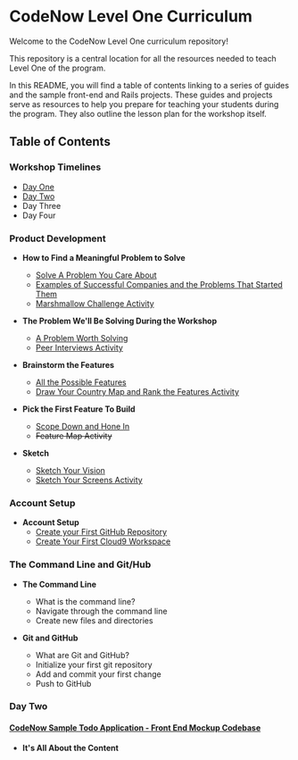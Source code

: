 # CodeNow Level One Curriculum
Welcome to the CodeNow Level One curriculum repository!

This repository is a central location for all the resources needed to teach Level One of the program.

In this README, you will find a table of contents linking to a series of guides and the sample front-end and Rails projects. These guides and projects serve as resources to help you prepare for teaching your students during the program. They also outline the lesson plan for the workshop itself.

## Table of Contents

### Workshop Timelines
  * [Day One](/day_one/day_one_timeline.md "Day One Timeline")
  * [Day Two](/day_two/day_two_timeline.md "Day Two Timeline")
  * Day Three
  * Day Four

### Product Development
  * **How to Find a Meaningful Problem to Solve**
    * [Solve A Problem You Care About](/day_one/solve_a_problem_you_care_about.md "Solve A Problem You Care About")
    * [Examples of Successful Companies and the Problems That Started Them](/day_one/examples_of_companies_and_the_problems_that_started_them.md "Examples of Successful Companies and the Problems That Started Them")
    * [Marshmallow Challenge Activity](/day_one/marshmallow_challenge_activity.md "Marshmallow Challenge Activity")

  * **The Problem We'll Be Solving During the Workshop**
    * [A Problem Worth Solving](/day_one/a_problem_worth_solving.md "A Problem Worth Solving")
    * [Peer Interviews Activity](/day_one/peer_interviews_activity.md "Peer Interviews Activity")

  * **Brainstorm the Features**
    * [All the Possible Features](/day_one/all_the_possible_features.md "All the Possible Features")
    * [Draw Your Country Map and Rank the Features Activity](/day_one/draw_your_country_map_and_rank_the_features_activity.md "Draw Your Country Map and Rank the Features Activity")

  * **Pick the First Feature To Build**
    * [Scope Down and Hone In](/day_one/scope_down_and_hone_in.md "Scope Down and Hone In")
    * ~~Feature Map Activity~~

  * **Sketch**
    * [Sketch Your Vision](/day_one/sketch_your_vision.md "Sketch Your Vision")
    * [Sketch Your Screens Activity](/day_one/sketch_your_screens_activity.md "Sketch Your Screens Activity")


### Account Setup
  * **Account Setup**
    * [Create your First GitHub Repository](/day_one/create_your_first_github_repository.md "Create your First GitHub Repository")
    * [Create Your First Cloud9 Workspace](/day_one/create_your_first_cloud9_workspace.md "Create Your First Cloud9 Workspace")

### The Command Line and Git/Hub

  * **The Command Line**
    * What is the command line?
    * Navigate through the command line
    * Create new files and directories

  * **Git and GitHub**
    * What are Git and GitHub?
    * Initialize your first git repository
    * Add and commit your first change
    * Push to GitHub

### Day Two

  #### [CodeNow Sample Todo Application - Front End Mockup Codebase](https://github.com/CodeNowOrg/todo_app_mockup "CodeNow Sample Todo Application - Front End Mockup Codebase")

  * **It's All About the Content**
